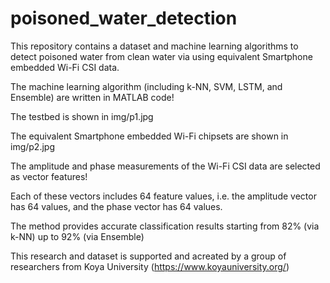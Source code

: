 # poisoned_water_detection
This repository contains a dataset and machine learning algorithms to detect poisoned water from clean water via using equivalent Smartphone embedded Wi-Fi CSI data.

The machine learning algorithm (including k-NN, SVM, LSTM, and Ensemble) are written in MATLAB code!

The testbed is shown in img/p1.jpg

The equivalent Smartphone embedded Wi-Fi chipsets are shown in img/p2.jpg

The amplitude and phase measurements of the Wi-Fi CSI data are selected as vector features!

Each of these vectors includes 64 feature values, i.e. the amplitude vector has 64 values, and the phase vector has 64 values.

The method provides accurate classification results starting from 82% (via k-NN) up to 92% (via Ensemble)

This research and dataset is supported and acreated by a group of researchers from Koya University (https://www.koyauniversity.org/)
